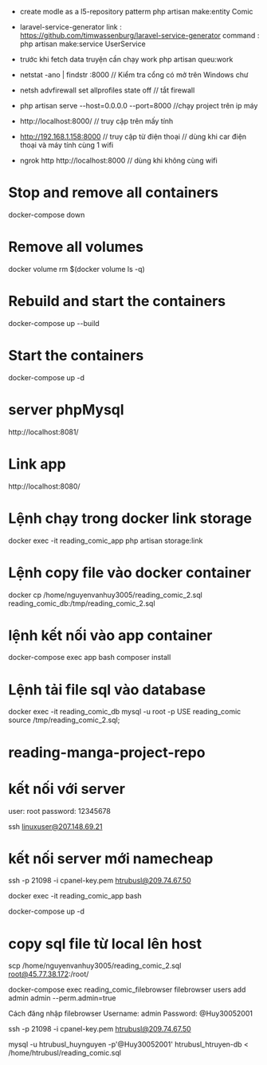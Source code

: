 -   create modle as a l5-repository patterm
    php artisan make:entity Comic

-   laravel-service-generator
    link : https://github.com/timwassenburg/laravel-service-generator
    command : php artisan make:service UserService

-   trước khi fetch data truyện cần chạy work
    php artisan queu:work



- netstat -ano | findstr :8000 // Kiểm tra cổng có mở trên Windows chư
- netsh advfirewall set allprofiles state off // tắt firewall
- php artisan serve --host=0.0.0.0 --port=8000  //chạy project trên ip máy
- http://localhost:8000/  // truy cập trên mấy tính
- http://192.168.1.158:8000  // truy cập từ điện thoại // dùng khi car điện thoại và máy tính cùng 1 wifi

- ngrok http http://localhost:8000 // dùng khi không cùng wifi

# Stop and remove all containers
docker-compose down

# Remove all volumes
docker volume rm $(docker volume ls -q)

# Rebuild and start the containers
docker-compose up --build

# Start the containers
docker-compose up -d

# server phpMysql
http://localhost:8081/

# Link app
http://localhost:8080/

# Lệnh chạy trong docker link storage
docker exec -it reading_comic_app php artisan storage:link

# Lệnh copy file vào docker container 
docker cp /home/nguyenvanhuy3005/reading_comic_2.sql reading_comic_db:/tmp/reading_comic_2.sql

# lệnh kết nối vào app container
docker-compose exec app bash
composer install


# Lệnh tải file sql vào database
docker exec -it reading_comic_db mysql -u root -p
USE reading_comic
source /tmp/reading_comic_2.sql;

# reading-manga-project-repo

# kết nối với server
user: root
password: 12345678

ssh linuxuser@207.148.69.21
# kết nối server mới namecheap
ssh -p 21098 -i cpanel-key.pem htrubusl@209.74.67.50

docker exec -it reading_comic_app bash

docker-compose up -d
# copy sql file từ local lên host
scp /home/nguyenvanhuy3005/reading_comic_2.sql root@45.77.38.172:/root/

docker-compose exec reading_comic_filebrowser filebrowser users add admin admin --perm.admin=true


Cách đăng nhập filebrowser
Username: admin
Password: @Huy30052001

ssh -p 21098 -i cpanel-key.pem htrubusl@209.74.67.50


mysql -u htrubusl_huynguyen -p'@Huy30052001' htrubusl_htruyen-db < /home/htrubusl/reading_comic.sql
